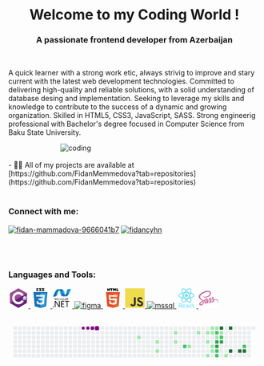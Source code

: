<h1 align="center">Welcome to my Coding World !</h1>
<h3 align="center">A passionate frontend developer from Azerbaijan</h3>
<br/>
<p align="left">A quick learner with a strong work etic, always strivig to improve and stary current with the latest web development technologies. Committed to delivering high-quality and reliable solutions, with a solid understanding of database desing and implementation. Seeking to leverage my skills and knowledge to contribute to the success of a dynamic and growing organization. Skilled in HTML5, CSS3, JavaScript, SASS. Strong engineerig professional with Bachelor's degree focused in Computer Science from Baku State University. </p>
<img align="right" alt="coding" width="400" src="https://user-images.githubusercontent.com/59734313/157189039-c09b3e38-9f42-42c0-ab54-14f1574190a7.gif">
<br/>
<br/>
- 👨‍💻 All of my projects are available at [https://github.com/FidanMemmedova?tab=repositories](https://github.com/FidanMemmedova?tab=repositories)
<br/>
<br/>
<h3 align="left">Connect with me:</h3>
<p align="left">
<a href="https://linkedin.com/in/fidan-mammadova-9666041b7" target="blank"><img align="center" src="https://raw.githubusercontent.com/rahuldkjain/github-profile-readme-generator/master/src/images/icons/Social/linked-in-alt.svg" alt="fidan-mammadova-9666041b7" height="30" width="40" /></a>
<a href="https://instagram.com/fidancyhn" target="blank"><img align="center" src="https://raw.githubusercontent.com/rahuldkjain/github-profile-readme-generator/master/src/images/icons/Social/instagram.svg" alt="fidancyhn" height="30" width="40" /></a>
</p>
<br/>
<br/>
<h3 align="left">Languages and Tools:</h3>
<p align="left"> <a href="https://www.w3schools.com/cs/" target="_blank" rel="noreferrer"> <img src="https://raw.githubusercontent.com/devicons/devicon/master/icons/csharp/csharp-original.svg" alt="csharp" width="40" height="40"/> </a> <a href="https://www.w3schools.com/css/" target="_blank" rel="noreferrer"> <img src="https://raw.githubusercontent.com/devicons/devicon/master/icons/css3/css3-original-wordmark.svg" alt="css3" width="40" height="40"/> </a> <a href="https://dotnet.microsoft.com/" target="_blank" rel="noreferrer"> <img src="https://raw.githubusercontent.com/devicons/devicon/master/icons/dot-net/dot-net-original-wordmark.svg" alt="dotnet" width="40" height="40"/> </a> <a href="https://www.figma.com/" target="_blank" rel="noreferrer"> <img src="https://www.vectorlogo.zone/logos/figma/figma-icon.svg" alt="figma" width="40" height="40"/> </a> <a href="https://www.w3.org/html/" target="_blank" rel="noreferrer"> <img src="https://raw.githubusercontent.com/devicons/devicon/master/icons/html5/html5-original-wordmark.svg" alt="html5" width="40" height="40"/> </a> <a href="https://developer.mozilla.org/en-US/docs/Web/JavaScript" target="_blank" rel="noreferrer"> <img src="https://raw.githubusercontent.com/devicons/devicon/master/icons/javascript/javascript-original.svg" alt="javascript" width="40" height="40"/> </a> <a href="https://www.microsoft.com/en-us/sql-server" target="_blank" rel="noreferrer"> <img src="https://www.svgrepo.com/show/303229/microsoft-sql-server-logo.svg" alt="mssql" width="40" height="40"/> </a> <a href="https://reactjs.org/" target="_blank" rel="noreferrer"> <img src="https://raw.githubusercontent.com/devicons/devicon/master/icons/react/react-original-wordmark.svg" alt="react" width="40" height="40"/> </a> <a href="https://sass-lang.com" target="_blank" rel="noreferrer"> <img src="https://raw.githubusercontent.com/devicons/devicon/master/icons/sass/sass-original.svg" alt="sass" width="40" height="40"/> </a> </p>
<svg viewBox="-16 -32 880 192" width="880" height="192" xmlns="http://www.w3.org/2000/svg"><desc>Generated with https://github.com/Platane/snk</desc><style>@keyframes c0{14.48%{fill:var(--c1)}14.5%,to{fill:var(--ce)}}@keyframes c1{16.9%{fill:var(--c1)}16.92%,to{fill:var(--ce)}}@keyframes c2{17.86%{fill:var(--c1)}17.88%,to{fill:var(--ce)}}@keyframes c3{21.73%{fill:var(--c1)}21.75%,to{fill:var(--ce)}}@keyframes c4{20.76%{fill:var(--c1)}20.78%,to{fill:var(--ce)}}@keyframes c5{61.83%{fill:var(--c2)}61.85%,to{fill:var(--ce)}}@keyframes c6{41.05%{fill:var(--c1)}41.07%,to{fill:var(--ce)}}@keyframes c7{24.14%{fill:var(--c1)}24.16%,to{fill:var(--ce)}}@keyframes c8{25.11%{fill:var(--c1)}25.13%,to{fill:var(--ce)}}@keyframes c9{29.94%{fill:var(--c1)}29.96%,to{fill:var(--ce)}}@keyframes ca{32.36%{fill:var(--c1)}32.38%,to{fill:var(--ce)}}@keyframes cb{26.08%{fill:var(--c1)}26.1%,to{fill:var(--ce)}}@keyframes cc{25.59%{fill:var(--c1)}25.61%,to{fill:var(--ce)}}@keyframes cd{30.91%{fill:var(--c1)}30.93%,to{fill:var(--ce)}}@keyframes ce{31.39%{fill:var(--c1)}31.41%,to{fill:var(--ce)}}@keyframes cf{26.56%{fill:var(--c1)}26.58%,to{fill:var(--ce)}}@keyframes cg{46.37%{fill:var(--c2)}46.39%,to{fill:var(--ce)}}@keyframes ch{44.92%{fill:var(--c1)}44.94%,to{fill:var(--ce)}}@keyframes ci{65.69%{fill:var(--c3)}65.71%,to{fill:var(--ce)}}@keyframes cj{65.21%{fill:var(--c3)}65.23%,to{fill:var(--ce)}}@keyframes ck{49.27%{fill:var(--c2)}49.29%,to{fill:var(--ce)}}@keyframes cl{49.75%{fill:var(--c2)}49.77%,to{fill:var(--ce)}}@keyframes cm{67.62%{fill:var(--c4)}67.64%,to{fill:var(--ce)}}@keyframes cn{45.88%{fill:var(--c1)}45.9%,to{fill:var(--ce)}}@keyframes co{45.4%{fill:var(--c2)}45.42%,to{fill:var(--ce)}}@keyframes cp{66.17%{fill:var(--c3)}66.19%,to{fill:var(--ce)}}@keyframes cq{35.26%{fill:var(--c1)}35.28%,to{fill:var(--ce)}}@keyframes cr{68.59%{fill:var(--c4)}68.61%,to{fill:var(--ce)}}@keyframes cs{71%{fill:var(--c4)}71.02%,to{fill:var(--ce)}}@keyframes ct{71.97%{fill:var(--c4)}71.99%,to{fill:var(--ce)}}@keyframes cu{53.61%{fill:var(--c2)}53.63%,to{fill:var(--ce)}}@keyframes cv{72.45%{fill:var(--c4)}72.47%,to{fill:var(--ce)}}@keyframes u0{14.48%{transform:scale(0,1)}14.5%,16.9%{transform:scale(.06,1)}16.92%,17.86%{transform:scale(.12,1)}17.88%,20.76%{transform:scale(.18,1)}20.78%,21.73%{transform:scale(.24,1)}21.75%,24.14%{transform:scale(.29,1)}24.16%,25.11%{transform:scale(.35,1)}25.13%,25.59%{transform:scale(.41,1)}25.61%,26.08%{transform:scale(.47,1)}26.1%,26.56%{transform:scale(.53,1)}26.58%,29.94%{transform:scale(.59,1)}29.96%,30.91%{transform:scale(.65,1)}30.93%,31.39%{transform:scale(.71,1)}31.41%,32.36%{transform:scale(.76,1)}32.38%,35.26%{transform:scale(.82,1)}35.28%,41.05%{transform:scale(.88,1)}41.07%,44.92%{transform:scale(.94,1)}44.94%,to{transform:scale(1,1)}}@keyframes u1{45.4%{transform:scale(0,1)}45.42%,to{transform:scale(1,1)}}@keyframes u2{45.88%{transform:scale(0,1)}45.9%,to{transform:scale(1,1)}}@keyframes u3{46.37%{transform:scale(0,1)}46.39%,49.27%{transform:scale(.2,1)}49.29%,49.75%{transform:scale(.4,1)}49.77%,53.61%{transform:scale(.6,1)}53.63%,61.83%{transform:scale(.8,1)}61.85%,to{transform:scale(1,1)}}@keyframes u4{65.21%{transform:scale(0,1)}65.23%,65.69%{transform:scale(.33,1)}65.71%,66.17%{transform:scale(.67,1)}66.19%,to{transform:scale(1,1)}}@keyframes u5{67.62%{transform:scale(0,1)}67.64%,68.59%{transform:scale(.2,1)}68.61%,71%{transform:scale(.4,1)}71.02%,71.97%{transform:scale(.6,1)}71.99%,72.45%{transform:scale(.8,1)}72.47%,to{transform:scale(1,1)}}@keyframes s0{0%,99.52%{transform:translate(0,-16px)}.48%{transform:translate(0,0)}13.53%{transform:translate(432px,0)}14.49%{transform:translate(432px,32px)}16.43%{transform:translate(496px,32px)}17.87%{transform:translate(496px,80px)}19.81%{transform:translate(560px,80px)}21.74%{transform:translate(560px,16px)}25.6%,46.86%{transform:translate(688px,16px)}26.09%{transform:translate(688px,0)}26.57%{transform:translate(704px,0)}27.05%{transform:translate(704px,-16px)}28.02%{transform:translate(672px,-16px)}29.95%{transform:translate(672px,48px)}30.43%{transform:translate(688px,48px)}31.4%,48.79%{transform:translate(688px,80px)}31.88%{transform:translate(672px,80px)}32.37%{transform:translate(672px,96px)}32.85%{transform:translate(688px,96px)}33.33%,37.2%{transform:translate(688px,112px)}34.78%{transform:translate(736px,112px)}35.27%{transform:translate(736px,96px)}35.75%{transform:translate(720px,96px)}36.23%{transform:translate(720px,112px)}38.65%{transform:translate(688px,64px)}41.06%{transform:translate(608px,64px)}42.03%{transform:translate(608px,32px)}45.41%{transform:translate(720px,32px)}45.89%{transform:translate(720px,16px)}49.28%{transform:translate(704px,80px)}49.76%{transform:translate(704px,96px)}51.69%{transform:translate(768px,96px)}52.66%{transform:translate(768px,64px)}53.62%,72.95%{transform:translate(800px,64px)}54.59%{transform:translate(800px,32px)}60.87%{transform:translate(592px,32px)}61.84%{transform:translate(592px,64px)}65.22%{transform:translate(704px,64px)}65.7%{transform:translate(704px,48px)}66.18%{transform:translate(720px,48px)}67.63%{transform:translate(720px,0)}68.6%{transform:translate(752px,0)}71.01%{transform:translate(752px,80px)}72.46%{transform:translate(800px,80px)}95.17%{transform:translate(64px,64px)}96.14%{transform:translate(64px,32px)}96.62%{transform:translate(48px,32px)}98.07%{transform:translate(48px,-16px)}}@keyframes s1{0%,99.52%{transform:translate(16px,-16px)}.48%{transform:translate(0,-16px)}.97%{transform:translate(0,0)}14.01%{transform:translate(432px,0)}14.98%{transform:translate(432px,32px)}16.91%{transform:translate(496px,32px)}18.36%{transform:translate(496px,80px)}20.29%{transform:translate(560px,80px)}22.22%{transform:translate(560px,16px)}26.09%,47.34%{transform:translate(688px,16px)}26.57%{transform:translate(688px,0)}27.05%{transform:translate(704px,0)}27.54%{transform:translate(704px,-16px)}28.5%{transform:translate(672px,-16px)}30.43%{transform:translate(672px,48px)}30.92%{transform:translate(688px,48px)}31.88%,49.28%{transform:translate(688px,80px)}32.37%{transform:translate(672px,80px)}32.85%{transform:translate(672px,96px)}33.33%{transform:translate(688px,96px)}33.82%,37.68%{transform:translate(688px,112px)}35.27%{transform:translate(736px,112px)}35.75%{transform:translate(736px,96px)}36.23%{transform:translate(720px,96px)}36.71%{transform:translate(720px,112px)}39.13%{transform:translate(688px,64px)}41.55%{transform:translate(608px,64px)}42.51%{transform:translate(608px,32px)}45.89%{transform:translate(720px,32px)}46.38%{transform:translate(720px,16px)}49.76%{transform:translate(704px,80px)}50.24%{transform:translate(704px,96px)}52.17%{transform:translate(768px,96px)}53.14%{transform:translate(768px,64px)}54.11%,73.43%{transform:translate(800px,64px)}55.07%{transform:translate(800px,32px)}61.35%{transform:translate(592px,32px)}62.32%{transform:translate(592px,64px)}65.7%{transform:translate(704px,64px)}66.18%{transform:translate(704px,48px)}66.67%{transform:translate(720px,48px)}68.12%{transform:translate(720px,0)}69.08%{transform:translate(752px,0)}71.5%{transform:translate(752px,80px)}72.95%{transform:translate(800px,80px)}95.65%{transform:translate(64px,64px)}96.62%{transform:translate(64px,32px)}97.1%{transform:translate(48px,32px)}98.55%{transform:translate(48px,-16px)}}@keyframes s2{0%,99.52%{transform:translate(32px,-16px)}.97%{transform:translate(0,-16px)}1.45%{transform:translate(0,0)}14.49%{transform:translate(432px,0)}15.46%{transform:translate(432px,32px)}17.39%{transform:translate(496px,32px)}18.84%{transform:translate(496px,80px)}20.77%{transform:translate(560px,80px)}22.71%{transform:translate(560px,16px)}26.57%,47.83%{transform:translate(688px,16px)}27.05%{transform:translate(688px,0)}27.54%{transform:translate(704px,0)}28.02%{transform:translate(704px,-16px)}28.99%{transform:translate(672px,-16px)}30.92%{transform:translate(672px,48px)}31.4%{transform:translate(688px,48px)}32.37%,49.76%{transform:translate(688px,80px)}32.85%{transform:translate(672px,80px)}33.33%{transform:translate(672px,96px)}33.82%{transform:translate(688px,96px)}34.3%,38.16%{transform:translate(688px,112px)}35.75%{transform:translate(736px,112px)}36.23%{transform:translate(736px,96px)}36.71%{transform:translate(720px,96px)}37.2%{transform:translate(720px,112px)}39.61%{transform:translate(688px,64px)}42.03%{transform:translate(608px,64px)}43%{transform:translate(608px,32px)}46.38%{transform:translate(720px,32px)}46.86%{transform:translate(720px,16px)}50.24%{transform:translate(704px,80px)}50.72%{transform:translate(704px,96px)}52.66%{transform:translate(768px,96px)}53.62%{transform:translate(768px,64px)}54.59%,73.91%{transform:translate(800px,64px)}55.56%{transform:translate(800px,32px)}61.84%{transform:translate(592px,32px)}62.8%{transform:translate(592px,64px)}66.18%{transform:translate(704px,64px)}66.67%{transform:translate(704px,48px)}67.15%{transform:translate(720px,48px)}68.6%{transform:translate(720px,0)}69.57%{transform:translate(752px,0)}71.98%{transform:translate(752px,80px)}73.43%{transform:translate(800px,80px)}96.14%{transform:translate(64px,64px)}97.1%{transform:translate(64px,32px)}97.58%{transform:translate(48px,32px)}99.03%{transform:translate(48px,-16px)}}@keyframes s3{0%,99.52%{transform:translate(48px,-16px)}1.45%{transform:translate(0,-16px)}1.93%{transform:translate(0,0)}14.98%{transform:translate(432px,0)}15.94%{transform:translate(432px,32px)}17.87%{transform:translate(496px,32px)}19.32%{transform:translate(496px,80px)}21.26%{transform:translate(560px,80px)}23.19%{transform:translate(560px,16px)}27.05%,48.31%{transform:translate(688px,16px)}27.54%{transform:translate(688px,0)}28.02%{transform:translate(704px,0)}28.5%{transform:translate(704px,-16px)}29.47%{transform:translate(672px,-16px)}31.4%{transform:translate(672px,48px)}31.88%{transform:translate(688px,48px)}32.85%,50.24%{transform:translate(688px,80px)}33.33%{transform:translate(672px,80px)}33.82%{transform:translate(672px,96px)}34.3%{transform:translate(688px,96px)}34.78%,38.65%{transform:translate(688px,112px)}36.23%{transform:translate(736px,112px)}36.71%{transform:translate(736px,96px)}37.2%{transform:translate(720px,96px)}37.68%{transform:translate(720px,112px)}40.1%{transform:translate(688px,64px)}42.51%{transform:translate(608px,64px)}43.48%{transform:translate(608px,32px)}46.86%{transform:translate(720px,32px)}47.34%{transform:translate(720px,16px)}50.72%{transform:translate(704px,80px)}51.21%{transform:translate(704px,96px)}53.14%{transform:translate(768px,96px)}54.11%{transform:translate(768px,64px)}55.07%,74.4%{transform:translate(800px,64px)}56.04%{transform:translate(800px,32px)}62.32%{transform:translate(592px,32px)}63.29%{transform:translate(592px,64px)}66.67%{transform:translate(704px,64px)}67.15%{transform:translate(704px,48px)}67.63%{transform:translate(720px,48px)}69.08%{transform:translate(720px,0)}70.05%{transform:translate(752px,0)}72.46%{transform:translate(752px,80px)}73.91%{transform:translate(800px,80px)}96.62%{transform:translate(64px,64px)}97.58%{transform:translate(64px,32px)}98.07%{transform:translate(48px,32px)}}:root{--cb:#1b1f230a;--cs:purple;--ce:#ebedf0;--c0:#ebedf0;--c1:#9be9a8;--c2:#40c463;--c3:#30a14e;--c4:#216e39}@media (prefers-color-scheme:dark){:root{--cb:#1b1f230a;--cs:purple;--ce:#161b22;--c1:#01311f;--c2:#034525;--c3:#0f6d31;--c4:#00c647}}.c{shape-rendering:geometricPrecision;fill:var(--ce);stroke-width:1px;stroke:var(--cb);animation:none 20700ms linear infinite}.c.c0,.c.c1{fill:var(--c1);animation-name:c0}.c.c1{animation-name:c1}.c.c2,.c.c3,.c.c4{fill:var(--c1);animation-name:c2}.c.c3,.c.c4{animation-name:c3}.c.c4{animation-name:c4}.c.c5{fill:var(--c2);animation-name:c5}.c.c6{fill:var(--c1);animation-name:c6}.c.c7,.c.c8,.c.c9{fill:var(--c1);animation-name:c7}.c.c8,.c.c9{animation-name:c8}.c.c9{animation-name:c9}.c.ca,.c.cb,.c.cc{fill:var(--c1);animation-name:ca}.c.cb,.c.cc{animation-name:cb}.c.cc{animation-name:cc}.c.cd,.c.ce,.c.cf{fill:var(--c1);animation-name:cd}.c.ce,.c.cf{animation-name:ce}.c.cf{animation-name:cf}.c.cg{fill:var(--c2);animation-name:cg}.c.ch{fill:var(--c1);animation-name:ch}.c.ci,.c.cj{fill:var(--c3);animation-name:ci}.c.cj{animation-name:cj}.c.ck,.c.cl{fill:var(--c2);animation-name:ck}.c.cl{animation-name:cl}.c.cm{fill:var(--c4);animation-name:cm}.c.cn{fill:var(--c1);animation-name:cn}.c.co{fill:var(--c2);animation-name:co}.c.cp{fill:var(--c3);animation-name:cp}.c.cq{fill:var(--c1);animation-name:cq}.c.cr,.c.cs,.c.ct{fill:var(--c4);animation-name:cr}.c.cs,.c.ct{animation-name:cs}.c.ct{animation-name:ct}.c.cu{fill:var(--c2);animation-name:cu}.c.cv{fill:var(--c4);animation-name:cv}.s,.u{animation:none linear 20700ms infinite}.u,.u.u0{transform-origin:0 0}.u{transform:scale(0,1)}.u.u0{fill:var(--c1);animation-name:u0}.u.u1{fill:var(--c2);animation-name:u1;transform-origin:450.5px 0}.u.u2{fill:var(--c1);animation-name:u2;transform-origin:477px 0}.u.u3{fill:var(--c2);animation-name:u3;transform-origin:503.5px 0}.u.u4{fill:var(--c3);animation-name:u4;transform-origin:636px 0}.u.u5{fill:var(--c4);animation-name:u5;transform-origin:715.5px 0}.s{shape-rendering:geometricPrecision;fill:var(--cs)}.s.s0{transform:translate(0,-16px);animation-name:s0}.s.s1{transform:translate(16px,-16px);animation-name:s1}.s.s2{transform:translate(32px,-16px);animation-name:s2}.s.s3{transform:translate(48px,-16px);animation-name:s3}</style><rect class="c" x="2" y="2" rx="2" ry="2" width="12" height="12"/><rect class="c" x="2" y="18" rx="2" ry="2" width="12" height="12"/><rect class="c" x="2" y="34" rx="2" ry="2" width="12" height="12"/><rect class="c" x="2" y="50" rx="2" ry="2" width="12" height="12"/><rect class="c" x="2" y="66" rx="2" ry="2" width="12" height="12"/><rect class="c" x="2" y="82" rx="2" ry="2" width="12" height="12"/><rect class="c" x="2" y="98" rx="2" ry="2" width="12" height="12"/><rect class="c" x="18" y="2" rx="2" ry="2" width="12" height="12"/><rect class="c" x="18" y="18" rx="2" ry="2" width="12" height="12"/><rect class="c" x="18" y="34" rx="2" ry="2" width="12" height="12"/><rect class="c" x="18" y="50" rx="2" ry="2" width="12" height="12"/><rect class="c" x="18" y="66" rx="2" ry="2" width="12" height="12"/><rect class="c" x="18" y="82" rx="2" ry="2" width="12" height="12"/><rect class="c" x="18" y="98" rx="2" ry="2" width="12" height="12"/><rect class="c" x="34" y="2" rx="2" ry="2" width="12" height="12"/><rect class="c" x="34" y="18" rx="2" ry="2" width="12" height="12"/><rect class="c" x="34" y="34" rx="2" ry="2" width="12" height="12"/><rect class="c" x="34" y="50" rx="2" ry="2" width="12" height="12"/><rect class="c" x="34" y="66" rx="2" ry="2" width="12" height="12"/><rect class="c" x="34" y="82" rx="2" ry="2" width="12" height="12"/><rect class="c" x="34" y="98" rx="2" ry="2" width="12" height="12"/><rect class="c" x="50" y="2" rx="2" ry="2" width="12" height="12"/><rect class="c" x="50" y="18" rx="2" ry="2" width="12" height="12"/><rect class="c" x="50" y="34" rx="2" ry="2" width="12" height="12"/><rect class="c" x="50" y="50" rx="2" ry="2" width="12" height="12"/><rect class="c" x="50" y="66" rx="2" ry="2" width="12" height="12"/><rect class="c" x="50" y="82" rx="2" ry="2" width="12" height="12"/><rect class="c" x="50" y="98" rx="2" ry="2" width="12" height="12"/><rect class="c" x="66" y="2" rx="2" ry="2" width="12" height="12"/><rect class="c" x="66" y="18" rx="2" ry="2" width="12" height="12"/><rect class="c" x="66" y="34" rx="2" ry="2" width="12" height="12"/><rect class="c" x="66" y="50" rx="2" ry="2" width="12" height="12"/><rect class="c" x="66" y="66" rx="2" ry="2" width="12" height="12"/><rect class="c" x="66" y="82" rx="2" ry="2" width="12" height="12"/><rect class="c" x="66" y="98" rx="2" ry="2" width="12" height="12"/><rect class="c" x="82" y="2" rx="2" ry="2" width="12" height="12"/><rect class="c" x="82" y="18" rx="2" ry="2" width="12" height="12"/><rect class="c" x="82" y="34" rx="2" ry="2" width="12" height="12"/><rect class="c" x="82" y="50" rx="2" ry="2" width="12" height="12"/><rect class="c" x="82" y="66" rx="2" ry="2" width="12" height="12"/><rect class="c" x="82" y="82" rx="2" ry="2" width="12" height="12"/><rect class="c" x="82" y="98" rx="2" ry="2" width="12" height="12"/><rect class="c" x="98" y="2" rx="2" ry="2" width="12" height="12"/><rect class="c" x="98" y="18" rx="2" ry="2" width="12" height="12"/><rect class="c" x="98" y="34" rx="2" ry="2" width="12" height="12"/><rect class="c" x="98" y="50" rx="2" ry="2" width="12" height="12"/><rect class="c" x="98" y="66" rx="2" ry="2" width="12" height="12"/><rect class="c" x="98" y="82" rx="2" ry="2" width="12" height="12"/><rect class="c" x="98" y="98" rx="2" ry="2" width="12" height="12"/><rect class="c" x="114" y="2" rx="2" ry="2" width="12" height="12"/><rect class="c" x="114" y="18" rx="2" ry="2" width="12" height="12"/><rect class="c" x="114" y="34" rx="2" ry="2" width="12" height="12"/><rect class="c" x="114" y="50" rx="2" ry="2" width="12" height="12"/><rect class="c" x="114" y="66" rx="2" ry="2" width="12" height="12"/><rect class="c" x="114" y="82" rx="2" ry="2" width="12" height="12"/><rect class="c" x="114" y="98" rx="2" ry="2" width="12" height="12"/><rect class="c" x="130" y="2" rx="2" ry="2" width="12" height="12"/><rect class="c" x="130" y="18" rx="2" ry="2" width="12" height="12"/><rect class="c" x="130" y="34" rx="2" ry="2" width="12" height="12"/><rect class="c" x="130" y="50" rx="2" ry="2" width="12" height="12"/><rect class="c" x="130" y="66" rx="2" ry="2" width="12" height="12"/><rect class="c" x="130" y="82" rx="2" ry="2" width="12" height="12"/><rect class="c" x="130" y="98" rx="2" ry="2" width="12" height="12"/><rect class="c" x="146" y="2" rx="2" ry="2" width="12" height="12"/><rect class="c" x="146" y="18" rx="2" ry="2" width="12" height="12"/><rect class="c" x="146" y="34" rx="2" ry="2" width="12" height="12"/><rect class="c" x="146" y="50" rx="2" ry="2" width="12" height="12"/><rect class="c" x="146" y="66" rx="2" ry="2" width="12" height="12"/><rect class="c" x="146" y="82" rx="2" ry="2" width="12" height="12"/><rect class="c" x="146" y="98" rx="2" ry="2" width="12" height="12"/><rect class="c" x="162" y="2" rx="2" ry="2" width="12" height="12"/><rect class="c" x="162" y="18" rx="2" ry="2" width="12" height="12"/><rect class="c" x="162" y="34" rx="2" ry="2" width="12" height="12"/><rect class="c" x="162" y="50" rx="2" ry="2" width="12" height="12"/><rect class="c" x="162" y="66" rx="2" ry="2" width="12" height="12"/><rect class="c" x="162" y="82" rx="2" ry="2" width="12" height="12"/><rect class="c" x="162" y="98" rx="2" ry="2" width="12" height="12"/><rect class="c" x="178" y="2" rx="2" ry="2" width="12" height="12"/><rect class="c" x="178" y="18" rx="2" ry="2" width="12" height="12"/><rect class="c" x="178" y="34" rx="2" ry="2" width="12" height="12"/><rect class="c" x="178" y="50" rx="2" ry="2" width="12" height="12"/><rect class="c" x="178" y="66" rx="2" ry="2" width="12" height="12"/><rect class="c" x="178" y="82" rx="2" ry="2" width="12" height="12"/><rect class="c" x="178" y="98" rx="2" ry="2" width="12" height="12"/><rect class="c" x="194" y="2" rx="2" ry="2" width="12" height="12"/><rect class="c" x="194" y="18" rx="2" ry="2" width="12" height="12"/><rect class="c" x="194" y="34" rx="2" ry="2" width="12" height="12"/><rect class="c" x="194" y="50" rx="2" ry="2" width="12" height="12"/><rect class="c" x="194" y="66" rx="2" ry="2" width="12" height="12"/><rect class="c" x="194" y="82" rx="2" ry="2" width="12" height="12"/><rect class="c" x="194" y="98" rx="2" ry="2" width="12" height="12"/><rect class="c" x="210" y="2" rx="2" ry="2" width="12" height="12"/><rect class="c" x="210" y="18" rx="2" ry="2" width="12" height="12"/><rect class="c" x="210" y="34" rx="2" ry="2" width="12" height="12"/><rect class="c" x="210" y="50" rx="2" ry="2" width="12" height="12"/><rect class="c" x="210" y="66" rx="2" ry="2" width="12" height="12"/><rect class="c" x="210" y="82" rx="2" ry="2" width="12" height="12"/><rect class="c" x="210" y="98" rx="2" ry="2" width="12" height="12"/><rect class="c" x="226" y="2" rx="2" ry="2" width="12" height="12"/><rect class="c" x="226" y="18" rx="2" ry="2" width="12" height="12"/><rect class="c" x="226" y="34" rx="2" ry="2" width="12" height="12"/><rect class="c" x="226" y="50" rx="2" ry="2" width="12" height="12"/><rect class="c" x="226" y="66" rx="2" ry="2" width="12" height="12"/><rect class="c" x="226" y="82" rx="2" ry="2" width="12" height="12"/><rect class="c" x="226" y="98" rx="2" ry="2" width="12" height="12"/><rect class="c" x="242" y="2" rx="2" ry="2" width="12" height="12"/><rect class="c" x="242" y="18" rx="2" ry="2" width="12" height="12"/><rect class="c" x="242" y="34" rx="2" ry="2" width="12" height="12"/><rect class="c" x="242" y="50" rx="2" ry="2" width="12" height="12"/><rect class="c" x="242" y="66" rx="2" ry="2" width="12" height="12"/><rect class="c" x="242" y="82" rx="2" ry="2" width="12" height="12"/><rect class="c" x="242" y="98" rx="2" ry="2" width="12" height="12"/><rect class="c" x="258" y="2" rx="2" ry="2" width="12" height="12"/><rect class="c" x="258" y="18" rx="2" ry="2" width="12" height="12"/><rect class="c" x="258" y="34" rx="2" ry="2" width="12" height="12"/><rect class="c" x="258" y="50" rx="2" ry="2" width="12" height="12"/><rect class="c" x="258" y="66" rx="2" ry="2" width="12" height="12"/><rect class="c" x="258" y="82" rx="2" ry="2" width="12" height="12"/><rect class="c" x="258" y="98" rx="2" ry="2" width="12" height="12"/><rect class="c" x="274" y="2" rx="2" ry="2" width="12" height="12"/><rect class="c" x="274" y="18" rx="2" ry="2" width="12" height="12"/><rect class="c" x="274" y="34" rx="2" ry="2" width="12" height="12"/><rect class="c" x="274" y="50" rx="2" ry="2" width="12" height="12"/><rect class="c" x="274" y="66" rx="2" ry="2" width="12" height="12"/><rect class="c" x="274" y="82" rx="2" ry="2" width="12" height="12"/><rect class="c" x="274" y="98" rx="2" ry="2" width="12" height="12"/><rect class="c" x="290" y="2" rx="2" ry="2" width="12" height="12"/><rect class="c" x="290" y="18" rx="2" ry="2" width="12" height="12"/><rect class="c" x="290" y="34" rx="2" ry="2" width="12" height="12"/><rect class="c" x="290" y="50" rx="2" ry="2" width="12" height="12"/><rect class="c" x="290" y="66" rx="2" ry="2" width="12" height="12"/><rect class="c" x="290" y="82" rx="2" ry="2" width="12" height="12"/><rect class="c" x="290" y="98" rx="2" ry="2" width="12" height="12"/><rect class="c" x="306" y="2" rx="2" ry="2" width="12" height="12"/><rect class="c" x="306" y="18" rx="2" ry="2" width="12" height="12"/><rect class="c" x="306" y="34" rx="2" ry="2" width="12" height="12"/><rect class="c" x="306" y="50" rx="2" ry="2" width="12" height="12"/><rect class="c" x="306" y="66" rx="2" ry="2" width="12" height="12"/><rect class="c" x="306" y="82" rx="2" ry="2" width="12" height="12"/><rect class="c" x="306" y="98" rx="2" ry="2" width="12" height="12"/><rect class="c" x="322" y="2" rx="2" ry="2" width="12" height="12"/><rect class="c" x="322" y="18" rx="2" ry="2" width="12" height="12"/><rect class="c" x="322" y="34" rx="2" ry="2" width="12" height="12"/><rect class="c" x="322" y="50" rx="2" ry="2" width="12" height="12"/><rect class="c" x="322" y="66" rx="2" ry="2" width="12" height="12"/><rect class="c" x="322" y="82" rx="2" ry="2" width="12" height="12"/><rect class="c" x="322" y="98" rx="2" ry="2" width="12" height="12"/><rect class="c" x="338" y="2" rx="2" ry="2" width="12" height="12"/><rect class="c" x="338" y="18" rx="2" ry="2" width="12" height="12"/><rect class="c" x="338" y="34" rx="2" ry="2" width="12" height="12"/><rect class="c" x="338" y="50" rx="2" ry="2" width="12" height="12"/><rect class="c" x="338" y="66" rx="2" ry="2" width="12" height="12"/><rect class="c" x="338" y="82" rx="2" ry="2" width="12" height="12"/><rect class="c" x="338" y="98" rx="2" ry="2" width="12" height="12"/><rect class="c" x="354" y="2" rx="2" ry="2" width="12" height="12"/><rect class="c" x="354" y="18" rx="2" ry="2" width="12" height="12"/><rect class="c" x="354" y="34" rx="2" ry="2" width="12" height="12"/><rect class="c" x="354" y="50" rx="2" ry="2" width="12" height="12"/><rect class="c" x="354" y="66" rx="2" ry="2" width="12" height="12"/><rect class="c" x="354" y="82" rx="2" ry="2" width="12" height="12"/><rect class="c" x="354" y="98" rx="2" ry="2" width="12" height="12"/><rect class="c" x="370" y="2" rx="2" ry="2" width="12" height="12"/><rect class="c" x="370" y="18" rx="2" ry="2" width="12" height="12"/><rect class="c" x="370" y="34" rx="2" ry="2" width="12" height="12"/><rect class="c" x="370" y="50" rx="2" ry="2" width="12" height="12"/><rect class="c" x="370" y="66" rx="2" ry="2" width="12" height="12"/><rect class="c" x="370" y="82" rx="2" ry="2" width="12" height="12"/><rect class="c" x="370" y="98" rx="2" ry="2" width="12" height="12"/><rect class="c" x="386" y="2" rx="2" ry="2" width="12" height="12"/><rect class="c" x="386" y="18" rx="2" ry="2" width="12" height="12"/><rect class="c" x="386" y="34" rx="2" ry="2" width="12" height="12"/><rect class="c" x="386" y="50" rx="2" ry="2" width="12" height="12"/><rect class="c" x="386" y="66" rx="2" ry="2" width="12" height="12"/><rect class="c" x="386" y="82" rx="2" ry="2" width="12" height="12"/><rect class="c" x="386" y="98" rx="2" ry="2" width="12" height="12"/><rect class="c" x="402" y="2" rx="2" ry="2" width="12" height="12"/><rect class="c" x="402" y="18" rx="2" ry="2" width="12" height="12"/><rect class="c" x="402" y="34" rx="2" ry="2" width="12" height="12"/><rect class="c" x="402" y="50" rx="2" ry="2" width="12" height="12"/><rect class="c" x="402" y="66" rx="2" ry="2" width="12" height="12"/><rect class="c" x="402" y="82" rx="2" ry="2" width="12" height="12"/><rect class="c" x="402" y="98" rx="2" ry="2" width="12" height="12"/><rect class="c" x="418" y="2" rx="2" ry="2" width="12" height="12"/><rect class="c" x="418" y="18" rx="2" ry="2" width="12" height="12"/><rect class="c" x="418" y="34" rx="2" ry="2" width="12" height="12"/><rect class="c" x="418" y="50" rx="2" ry="2" width="12" height="12"/><rect class="c" x="418" y="66" rx="2" ry="2" width="12" height="12"/><rect class="c" x="418" y="82" rx="2" ry="2" width="12" height="12"/><rect class="c" x="418" y="98" rx="2" ry="2" width="12" height="12"/><rect class="c" x="434" y="2" rx="2" ry="2" width="12" height="12"/><rect class="c" x="434" y="18" rx="2" ry="2" width="12" height="12"/><rect class="c c0" x="434" y="34" rx="2" ry="2" width="12" height="12"/><rect class="c" x="434" y="50" rx="2" ry="2" width="12" height="12"/><rect class="c" x="434" y="66" rx="2" ry="2" width="12" height="12"/><rect class="c" x="434" y="82" rx="2" ry="2" width="12" height="12"/><rect class="c" x="434" y="98" rx="2" ry="2" width="12" height="12"/><rect class="c" x="450" y="2" rx="2" ry="2" width="12" height="12"/><rect class="c" x="450" y="18" rx="2" ry="2" width="12" height="12"/><rect class="c" x="450" y="34" rx="2" ry="2" width="12" height="12"/><rect class="c" x="450" y="50" rx="2" ry="2" width="12" height="12"/><rect class="c" x="450" y="66" rx="2" ry="2" width="12" height="12"/><rect class="c" x="450" y="82" rx="2" ry="2" width="12" height="12"/><rect class="c" x="450" y="98" rx="2" ry="2" width="12" height="12"/><rect class="c" x="466" y="2" rx="2" ry="2" width="12" height="12"/><rect class="c" x="466" y="18" rx="2" ry="2" width="12" height="12"/><rect class="c" x="466" y="34" rx="2" ry="2" width="12" height="12"/><rect class="c" x="466" y="50" rx="2" ry="2" width="12" height="12"/><rect class="c" x="466" y="66" rx="2" ry="2" width="12" height="12"/><rect class="c" x="466" y="82" rx="2" ry="2" width="12" height="12"/><rect class="c" x="466" y="98" rx="2" ry="2" width="12" height="12"/><rect class="c" x="482" y="2" rx="2" ry="2" width="12" height="12"/><rect class="c" x="482" y="18" rx="2" ry="2" width="12" height="12"/><rect class="c" x="482" y="34" rx="2" ry="2" width="12" height="12"/><rect class="c" x="482" y="50" rx="2" ry="2" width="12" height="12"/><rect class="c" x="482" y="66" rx="2" ry="2" width="12" height="12"/><rect class="c" x="482" y="82" rx="2" ry="2" width="12" height="12"/><rect class="c" x="482" y="98" rx="2" ry="2" width="12" height="12"/><rect class="c" x="498" y="2" rx="2" ry="2" width="12" height="12"/><rect class="c" x="498" y="18" rx="2" ry="2" width="12" height="12"/><rect class="c" x="498" y="34" rx="2" ry="2" width="12" height="12"/><rect class="c c1" x="498" y="50" rx="2" ry="2" width="12" height="12"/><rect class="c" x="498" y="66" rx="2" ry="2" width="12" height="12"/><rect class="c c2" x="498" y="82" rx="2" ry="2" width="12" height="12"/><rect class="c" x="498" y="98" rx="2" ry="2" width="12" height="12"/><rect class="c" x="514" y="2" rx="2" ry="2" width="12" height="12"/><rect class="c" x="514" y="18" rx="2" ry="2" width="12" height="12"/><rect class="c" x="514" y="34" rx="2" ry="2" width="12" height="12"/><rect class="c" x="514" y="50" rx="2" ry="2" width="12" height="12"/><rect class="c" x="514" y="66" rx="2" ry="2" width="12" height="12"/><rect class="c" x="514" y="82" rx="2" ry="2" width="12" height="12"/><rect class="c" x="514" y="98" rx="2" ry="2" width="12" height="12"/><rect class="c" x="530" y="2" rx="2" ry="2" width="12" height="12"/><rect class="c" x="530" y="18" rx="2" ry="2" width="12" height="12"/><rect class="c" x="530" y="34" rx="2" ry="2" width="12" height="12"/><rect class="c" x="530" y="50" rx="2" ry="2" width="12" height="12"/><rect class="c" x="530" y="66" rx="2" ry="2" width="12" height="12"/><rect class="c" x="530" y="82" rx="2" ry="2" width="12" height="12"/><rect class="c" x="530" y="98" rx="2" ry="2" width="12" height="12"/><rect class="c" x="546" y="2" rx="2" ry="2" width="12" height="12"/><rect class="c" x="546" y="18" rx="2" ry="2" width="12" height="12"/><rect class="c" x="546" y="34" rx="2" ry="2" width="12" height="12"/><rect class="c" x="546" y="50" rx="2" ry="2" width="12" height="12"/><rect class="c" x="546" y="66" rx="2" ry="2" width="12" height="12"/><rect class="c" x="546" y="82" rx="2" ry="2" width="12" height="12"/><rect class="c" x="546" y="98" rx="2" ry="2" width="12" height="12"/><rect class="c" x="562" y="2" rx="2" ry="2" width="12" height="12"/><rect class="c c3" x="562" y="18" rx="2" ry="2" width="12" height="12"/><rect class="c" x="562" y="34" rx="2" ry="2" width="12" height="12"/><rect class="c c4" x="562" y="50" rx="2" ry="2" width="12" height="12"/><rect class="c" x="562" y="66" rx="2" ry="2" width="12" height="12"/><rect class="c" x="562" y="82" rx="2" ry="2" width="12" height="12"/><rect class="c" x="562" y="98" rx="2" ry="2" width="12" height="12"/><rect class="c" x="578" y="2" rx="2" ry="2" width="12" height="12"/><rect class="c" x="578" y="18" rx="2" ry="2" width="12" height="12"/><rect class="c" x="578" y="34" rx="2" ry="2" width="12" height="12"/><rect class="c" x="578" y="50" rx="2" ry="2" width="12" height="12"/><rect class="c" x="578" y="66" rx="2" ry="2" width="12" height="12"/><rect class="c" x="578" y="82" rx="2" ry="2" width="12" height="12"/><rect class="c" x="578" y="98" rx="2" ry="2" width="12" height="12"/><rect class="c" x="594" y="2" rx="2" ry="2" width="12" height="12"/><rect class="c" x="594" y="18" rx="2" ry="2" width="12" height="12"/><rect class="c" x="594" y="34" rx="2" ry="2" width="12" height="12"/><rect class="c" x="594" y="50" rx="2" ry="2" width="12" height="12"/><rect class="c c5" x="594" y="66" rx="2" ry="2" width="12" height="12"/><rect class="c" x="594" y="82" rx="2" ry="2" width="12" height="12"/><rect class="c" x="594" y="98" rx="2" ry="2" width="12" height="12"/><rect class="c" x="610" y="2" rx="2" ry="2" width="12" height="12"/><rect class="c" x="610" y="18" rx="2" ry="2" width="12" height="12"/><rect class="c" x="610" y="34" rx="2" ry="2" width="12" height="12"/><rect class="c" x="610" y="50" rx="2" ry="2" width="12" height="12"/><rect class="c c6" x="610" y="66" rx="2" ry="2" width="12" height="12"/><rect class="c" x="610" y="82" rx="2" ry="2" width="12" height="12"/><rect class="c" x="610" y="98" rx="2" ry="2" width="12" height="12"/><rect class="c" x="626" y="2" rx="2" ry="2" width="12" height="12"/><rect class="c" x="626" y="18" rx="2" ry="2" width="12" height="12"/><rect class="c" x="626" y="34" rx="2" ry="2" width="12" height="12"/><rect class="c" x="626" y="50" rx="2" ry="2" width="12" height="12"/><rect class="c" x="626" y="66" rx="2" ry="2" width="12" height="12"/><rect class="c" x="626" y="82" rx="2" ry="2" width="12" height="12"/><rect class="c" x="626" y="98" rx="2" ry="2" width="12" height="12"/><rect class="c" x="642" y="2" rx="2" ry="2" width="12" height="12"/><rect class="c c7" x="642" y="18" rx="2" ry="2" width="12" height="12"/><rect class="c" x="642" y="34" rx="2" ry="2" width="12" height="12"/><rect class="c" x="642" y="50" rx="2" ry="2" width="12" height="12"/><rect class="c" x="642" y="66" rx="2" ry="2" width="12" height="12"/><rect class="c" x="642" y="82" rx="2" ry="2" width="12" height="12"/><rect class="c" x="642" y="98" rx="2" ry="2" width="12" height="12"/><rect class="c" x="658" y="2" rx="2" ry="2" width="12" height="12"/><rect class="c" x="658" y="18" rx="2" ry="2" width="12" height="12"/><rect class="c" x="658" y="34" rx="2" ry="2" width="12" height="12"/><rect class="c" x="658" y="50" rx="2" ry="2" width="12" height="12"/><rect class="c" x="658" y="66" rx="2" ry="2" width="12" height="12"/><rect class="c" x="658" y="82" rx="2" ry="2" width="12" height="12"/><rect class="c" x="658" y="98" rx="2" ry="2" width="12" height="12"/><rect class="c" x="674" y="2" rx="2" ry="2" width="12" height="12"/><rect class="c c8" x="674" y="18" rx="2" ry="2" width="12" height="12"/><rect class="c" x="674" y="34" rx="2" ry="2" width="12" height="12"/><rect class="c c9" x="674" y="50" rx="2" ry="2" width="12" height="12"/><rect class="c" x="674" y="66" rx="2" ry="2" width="12" height="12"/><rect class="c" x="674" y="82" rx="2" ry="2" width="12" height="12"/><rect class="c ca" x="674" y="98" rx="2" ry="2" width="12" height="12"/><rect class="c cb" x="690" y="2" rx="2" ry="2" width="12" height="12"/><rect class="c cc" x="690" y="18" rx="2" ry="2" width="12" height="12"/><rect class="c" x="690" y="34" rx="2" ry="2" width="12" height="12"/><rect class="c" x="690" y="50" rx="2" ry="2" width="12" height="12"/><rect class="c cd" x="690" y="66" rx="2" ry="2" width="12" height="12"/><rect class="c ce" x="690" y="82" rx="2" ry="2" width="12" height="12"/><rect class="c" x="690" y="98" rx="2" ry="2" width="12" height="12"/><rect class="c cf" x="706" y="2" rx="2" ry="2" width="12" height="12"/><rect class="c cg" x="706" y="18" rx="2" ry="2" width="12" height="12"/><rect class="c ch" x="706" y="34" rx="2" ry="2" width="12" height="12"/><rect class="c ci" x="706" y="50" rx="2" ry="2" width="12" height="12"/><rect class="c cj" x="706" y="66" rx="2" ry="2" width="12" height="12"/><rect class="c ck" x="706" y="82" rx="2" ry="2" width="12" height="12"/><rect class="c cl" x="706" y="98" rx="2" ry="2" width="12" height="12"/><rect class="c cm" x="722" y="2" rx="2" ry="2" width="12" height="12"/><rect class="c cn" x="722" y="18" rx="2" ry="2" width="12" height="12"/><rect class="c co" x="722" y="34" rx="2" ry="2" width="12" height="12"/><rect class="c cp" x="722" y="50" rx="2" ry="2" width="12" height="12"/><rect class="c" x="722" y="66" rx="2" ry="2" width="12" height="12"/><rect class="c" x="722" y="82" rx="2" ry="2" width="12" height="12"/><rect class="c" x="722" y="98" rx="2" ry="2" width="12" height="12"/><rect class="c" x="738" y="2" rx="2" ry="2" width="12" height="12"/><rect class="c" x="738" y="18" rx="2" ry="2" width="12" height="12"/><rect class="c" x="738" y="34" rx="2" ry="2" width="12" height="12"/><rect class="c" x="738" y="50" rx="2" ry="2" width="12" height="12"/><rect class="c" x="738" y="66" rx="2" ry="2" width="12" height="12"/><rect class="c" x="738" y="82" rx="2" ry="2" width="12" height="12"/><rect class="c cq" x="738" y="98" rx="2" ry="2" width="12" height="12"/><rect class="c cr" x="754" y="2" rx="2" ry="2" width="12" height="12"/><rect class="c" x="754" y="18" rx="2" ry="2" width="12" height="12"/><rect class="c" x="754" y="34" rx="2" ry="2" width="12" height="12"/><rect class="c" x="754" y="50" rx="2" ry="2" width="12" height="12"/><rect class="c" x="754" y="66" rx="2" ry="2" width="12" height="12"/><rect class="c cs" x="754" y="82" rx="2" ry="2" width="12" height="12"/><rect class="c" x="754" y="98" rx="2" ry="2" width="12" height="12"/><rect class="c" x="770" y="2" rx="2" ry="2" width="12" height="12"/><rect class="c" x="770" y="18" rx="2" ry="2" width="12" height="12"/><rect class="c" x="770" y="34" rx="2" ry="2" width="12" height="12"/><rect class="c" x="770" y="50" rx="2" ry="2" width="12" height="12"/><rect class="c" x="770" y="66" rx="2" ry="2" width="12" height="12"/><rect class="c" x="770" y="82" rx="2" ry="2" width="12" height="12"/><rect class="c" x="770" y="98" rx="2" ry="2" width="12" height="12"/><rect class="c" x="786" y="2" rx="2" ry="2" width="12" height="12"/><rect class="c" x="786" y="18" rx="2" ry="2" width="12" height="12"/><rect class="c" x="786" y="34" rx="2" ry="2" width="12" height="12"/><rect class="c" x="786" y="50" rx="2" ry="2" width="12" height="12"/><rect class="c" x="786" y="66" rx="2" ry="2" width="12" height="12"/><rect class="c ct" x="786" y="82" rx="2" ry="2" width="12" height="12"/><rect class="c" x="786" y="98" rx="2" ry="2" width="12" height="12"/><rect class="c" x="802" y="2" rx="2" ry="2" width="12" height="12"/><rect class="c" x="802" y="18" rx="2" ry="2" width="12" height="12"/><rect class="c" x="802" y="34" rx="2" ry="2" width="12" height="12"/><rect class="c" x="802" y="50" rx="2" ry="2" width="12" height="12"/><rect class="c cu" x="802" y="66" rx="2" ry="2" width="12" height="12"/><rect class="c cv" x="802" y="82" rx="2" ry="2" width="12" height="12"/><rect class="c" x="802" y="98" rx="2" ry="2" width="12" height="12"/><rect class="c" x="818" y="2" rx="2" ry="2" width="12" height="12"/><rect class="c" x="818" y="18" rx="2" ry="2" width="12" height="12"/><rect class="c" x="818" y="34" rx="2" ry="2" width="12" height="12"/><rect class="c" x="818" y="50" rx="2" ry="2" width="12" height="12"/><rect class="c" x="818" y="66" rx="2" ry="2" width="12" height="12"/><rect class="c" x="818" y="82" rx="2" ry="2" width="12" height="12"/><rect class="c" x="818" y="98" rx="2" ry="2" width="12" height="12"/><rect class="c" x="834" y="2" rx="2" ry="2" width="12" height="12"/><rect class="u u0" height="12" width="451.1" x="0.0" y="144"/><rect class="u u1" height="12" width="27.1" x="450.5" y="144"/><rect class="u u2" height="12" width="27.1" x="477.0" y="144"/><rect class="u u3" height="12" width="133.1" x="503.5" y="144"/><rect class="u u4" height="12" width="80.1" x="636.0" y="144"/><rect class="u u5" height="12" width="133.1" x="715.5" y="144"/><rect class="s s0" x="0.8" y="0.8" width="14.4" height="14.4" rx="4.5" ry="4.5"/><rect class="s s1" x="1.8" y="1.8" width="12.3" height="12.3" rx="4.1" ry="4.1"/><rect class="s s2" x="2.6" y="2.6" width="10.8" height="10.8" rx="3.6" ry="3.6"/><rect class="s s3" x="3.0" y="3.0" width="9.9" height="9.9" rx="3.3" ry="3.3"/></svg>

